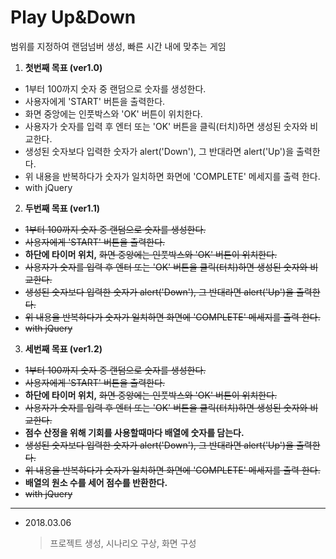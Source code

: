 # Play Up&Down
범위를 지정하여 랜덤넘버 생성, 빠른 시간 내에 맞추는 게임

1. **첫번째 목표 (ver1.0)**
  - 1부터 100까지 숫자 중 랜덤으로 숫자를 생성한다.
  - 사용자에게 'START' 버튼을 출력한다.
  - 화면 중앙에는 인풋박스와 'OK' 버튼이 위치한다.
  - 사용자가 숫자를 입력 후 엔터 또는 'OK' 버튼을 클릭(터치)하면 생성된 숫자와 비교한다.
  - 생성된 숫자보다 입력한 숫자가 alert('Down'),
    그 반대라면 alert('Up')을 출력한다.
  - 위 내용을 반복하다가 숫자가 일치하면 화면에 'COMPLETE' 메세지를 출력 한다.
  - with jQuery

2. **두번째 목표 (ver1.1)**
  - ~~1부터 100까지 숫자 중 랜덤으로 숫자를 생성한다.~~
  - ~~사용자에게 'START' 버튼을 출력한다.~~
  - **하단에 타이머 위치,** ~~화면 중앙에는 인풋박스와 'OK' 버튼이 위치한다.~~
  - ~~사용자가 숫자를 입력 후 엔터 또는 'OK' 버튼을 클릭(터치)하면 생성된 숫자와 비교한다.~~
  - ~~생성된 숫자보다 입력한 숫자가 alert('Down'),
      그 반대라면 alert('Up')을 출력한다.~~
  - ~~위 내용을 반복하다가 숫자가 일치하면 화면에 'COMPLETE' 메세지를 출력 한다.~~
  - ~~with jQuery~~

3. **세번째 목표 (ver1.2)**
  - ~~1부터 100까지 숫자 중 랜덤으로 숫자를 생성한다.~~
  - ~~사용자에게 'START' 버튼을 출력한다.~~
  - **하단에 타이머 위치,** ~~화면 중앙에는 인풋박스와 'OK' 버튼이 위치한다.~~
  - ~~사용자가 숫자를 입력 후 엔터 또는 'OK' 버튼을 클릭(터치)하면 생성된 숫자와 비교한다.~~
  - **점수 산정을 위해 기회를 사용할때마다 배열에 숫자를 담는다.**
  - ~~생성된 숫자보다 입력한 숫자가 alert('Down'),
      그 반대라면 alert('Up')을 출력한다.~~
  - ~~위 내용을 반복하다가 숫자가 일치하면 화면에 'COMPLETE' 메세지를 출력 한다.~~
  - **배열의 원소 수를 세어 점수를 반환한다.**
  - ~~with jQuery~~

---

- 2018.03.06
  > 프로젝트 생성, 시나리오 구상, 화면 구성

